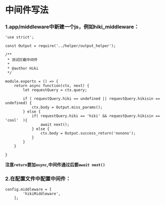 # 中间件写法
### 1.app/middleware中新建一个js，例如hiki_middleware：
```
'use strict';

const Output = require('../helper/output_helper');

/**
 * 测试拦截中间件
 *
 * @author Hiki
 */

module.exports = () => {
    return async function(ctx, next) {
        let requestQuery = ctx.query;

        if ( requestQuery.hiki == undefined || requestQuery.hikisin == undefined) {
            ctx.body = Output.miss_params();
        } else {
            if( requestQuery.hiki == 'hiki' && requestQuery.hikisin == 'cool'  ){
                await next();
            } else {
                ctx.body = Output.success_return('nonono');
            }
        }
    }

}
```
**注意```return```要加```async```,中间件通过后要```await next()```**
### 2.在配置文件中配置中间件：
```
config.middleware = [
        'hikiMiddleware',
    ];
```